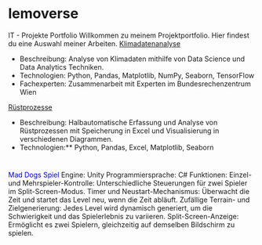 # lemoverse
IT - Projekte Portfolio
Willkommen zu meinem Projektportfolio. Hier findest du eine Auswahl meiner Arbeiten.
[Klimadatenanalyse](Klimadatenanalyse/README.md)
- Beschreibung: Analyse von Klimadaten mithilfe von Data Science und Data Analytics Techniken.
- Technologien: Python, Pandas, Matplotlib, NumPy, Seaborn, TensorFlow
- Fachexperten: Zusammenarbeit mit Experten im Bundesrechenzentrum Wien




 [Rüstprozesse](Rüstprozesse/README.md)
- Beschreibung: Halbautomatische Erfassung und Analyse von Rüstprozessen mit Speicherung in Excel und Visualisierung in verschiedenen Diagrammen.
- Technologien:** Python, Pandas, Excel, Matplotlib, Seaborn

#
#
#



<span style="color:blue">Mad Dogs Spiel</span>
Engine: Unity
Programmiersprache: C#
Funktionen:
Einzel- und Mehrspieler-Kontrolle: Unterschiedliche Steuerungen für zwei Spieler im Split-Screen-Modus.
Timer und Neustart-Mechanismus: Überwacht die Zeit und startet das Level neu, wenn die Zeit abläuft.
Zufällige Terrain- und Zielgenerierung: Jedes Level wird dynamisch generiert, um die Schwierigkeit und das Spielerlebnis zu variieren.
Split-Screen-Anzeige: Ermöglicht es zwei Spielern, gleichzeitig auf demselben Bildschirm zu spielen.
